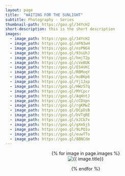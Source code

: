 ```yaml
---
layout: page
title:  "WAITING FOR THE SUNLIGHT"
subtitle: Photography - Series
thumbnail-path: https://goo.gl/34YcH2
short-description: this is the short description
images:
  - image_path: https://goo.gl/34YcH2
  - image_path: https://goo.gl/mFN3wH
  - image_path: https://goo.gl/nsPNG4
  - image_path: https://goo.gl/93sUhJ
  - image_path: https://goo.gl/hmjT2p
  - image_path: https://goo.gl/cVeBUK
  - image_path: https://goo.gl/ES4VKC
  - image_path: https://goo.gl/RBMoqY
  - image_path: https://goo.gl/koBKp6
  - image_path: https://goo.gl/Yj1Jxp
  - image_path: https://goo.gl/HWz57q
  - image_path: https://goo.gl/MYCpcr
  - image_path: https://goo.gl/AqHntJ
  - image_path: https://goo.gl/cCDVpn
  - image_path: https://goo.gl/rgKMwZ
  - image_path: https://goo.gl/DCpDsB
  - image_path: https://goo.gl/bVTqRE
  - image_path: https://goo.gl/kJCb7x
  - image_path: https://goo.gl/gXm5j5
  - image_path: https://goo.gl/9LPQ1u
  - image_path: https://goo.gl/euwTTo
  - image_path: https://goo.gl/8BNCdm
---
```

<center>
{% for image in page.images %}
  <div class="collection">
	<img src="{{ image.image_path }}" alt="{{ image.title}}"/>
	<p></p>
  </div>
{% endfor %}
</center>
